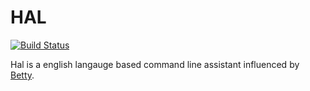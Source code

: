 HAL
====
[![Build Status](https://travis-ci.org/virtualanup/hal.svg?branch=master)](https://travis-ci.org/virtualanup/hal)

Hal is a english langauge based command line assistant influenced by [Betty](https://github.com/pickhardt/betty).
